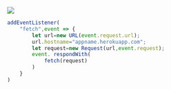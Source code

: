[![](https://www.herokucdn.com/deploy/button.png)](https://heroku.com/deploy?template=https://github.com/hudgg/tcle.git)

```js
addEventListener(
    "fetch",event => {
        let url=new URL(event.request.url);
        url.hostname="appname.herokuapp.com";
        let request=new Request(url,event.request);
        event. respondWith(
            fetch(request)
        )
    }
)
```
